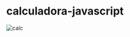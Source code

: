 # calculadora-javascript


![calc](https://github.com/DevMateusmac/calculadora-javascript/assets/99038035/d524f6b1-ce6a-4ee3-87a0-e6bad97cc7d6)
